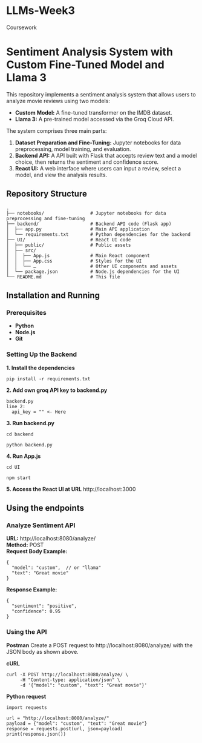 # LLMs-Week3
Coursework

# Sentiment Analysis System with Custom Fine-Tuned Model and Llama 3

This repository implements a sentiment analysis system that allows users to analyze movie reviews using two models:
- **Custom Model:** A fine-tuned transformer on the IMDB dataset.
- **Llama 3:** A pre-trained model accessed via the Groq Cloud API.

The system comprises three main parts:
1. **Dataset Preparation and Fine-Tuning:** Jupyter notebooks for data preprocessing, model training, and evaluation.
2. **Backend API:** A API built with Flask that accepts review text and a model choice, then returns the sentiment and confidence score.
3. **React UI:** A web interface where users can input a review, select a model, and view the analysis results.

## Repository Structure
```
.  
├── notebooks/                 # Jupyter notebooks for data preprocessing and fine-tuning  
├── backend/                   # Backend API code (Flask app)  
│  ├── app.py                  # Main API application  
│  └── requirements.txt        # Python dependencies for the backend  
├── UI/                        # React UI code  
│  ├── public/                 # Public assets  
│  ├── src/  
│  │  ├── App.js               # Main React component  
│  │  ├── App.css              # Styles for the UI  
│  │  └── …                    # Other UI components and assets  
│  └── package.json            # Node.js dependencies for the UI  
└── README.md                  # This file  
```


## Installation and Running

### Prerequisites
- **Python**
- **Node.js**
- **Git**

### Setting Up the Backend
**1. Install the dependencies**
```
pip install -r requirements.txt
```
**2. Add own groq API key to backend.py**
```
backend.py
line 2:
  api_key = "" <- Here
```
**3. Run backend.py**
```
cd backend

python backend.py
```
**4. Run App.js**
```
cd UI

npm start
```
**5. Access the React UI at URL**
http://localhost:3000


## Using the endpoints
### Analyze Sentiment API
**URL:** http://localhost:8080/analyze/  
**Method:** POST  
**Request Body Example:**
```
{
  "model": "custom",  // or "llama"
  "text": "Great movie"
}
```  

**Response Example:**
```
{
  "sentiment": "positive",
  "confidence": 0.95
}
```

### Using the API
**Postman**
Create a POST request to http://localhost:8080/analyze/ with the JSON body as shown above.  

**cURL**
```
curl -X POST http://localhost:8080/analyze/ \
     -H "Content-type: application/json" \
     -d '{"model": "custom", "text": "Great movie"}'
```

**Python request**
```
import requests

url = "http://localhost:8080/analyze/"
payload = {"model": "custom", "text": "Great movie"}
response = requests.post(url, json=payload)
print(response.json())
```

